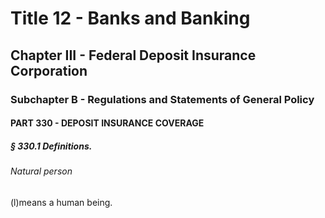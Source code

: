 
# Title 12 - Banks and Banking
## Chapter III - Federal Deposit Insurance Corporation
### Subchapter B - Regulations and Statements of General Policy
#### PART 330 - DEPOSIT INSURANCE COVERAGE
##### § 330.1 Definitions.
###### Natural person

(l)means a human being.
